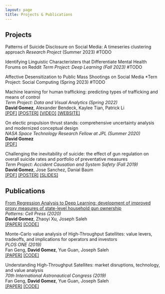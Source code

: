 ```yaml
---
layout: page
title: Projects & Publications
---
```


## Projects


Patterns of Suicide Disclosure on Social Media: A timeseries clustering approach
*Research Project* (Summer 2023)
#TODO 

Identifying Linguistic Characteristers that Differentiate Mental Health Forums on Reddit
*Term Project: Deep Learning (Fall 2023)*
#TODO

Affective Desensitization to Public Mass Shootings on Social Media
*Tern Project: Social Computing (Spring 2023)
#TODO

Machine learning for human trafficking: predicting types of trafficking and means of control \
_Term Project: Data and Visual Analytics (Spring 2022)_ \
  **David Gomez**, Alexander Bendeck, Kaylee Tian, Patrick Li \
  [[PDF]](https://drive.google.com/file/d/1ZF1bpdqYRzA3Kcm1SRkUFkqupeNLzdAy/view?usp=sharing)
  [[POSTER]](https://drive.google.com/file/d/1z7QcypF5xcn1TSfJu9RjZayP8_fafuvX/view?usp=sharing)
  [[VIDEO]](https://youtu.be/GltcIuAIdTc)
  [[WEBSITE]](https://alexanderbendeck.shinyapps.io/human-trafficking-app/)

On electic propulsion thrust stands: comprehensive uncertainty analysis and modernized conceptual design \
_NASA Space Technology Research Fellow at JPL (Summer 2020)_ \
  **David Gomez** \
  [[PDF]](https://drive.google.com/file/d/13bFrEk7PkWAY2GqFmNS_l3zvok1wE9Wj/view?usp=sharing)

Challenging the inevitability of suicide: the effect of gun regulation on overall suicide rates and portfolio of preventative measures \
_Term Project: Accident Causation and System Safety (Fall 2019)_ \
  **David Gomez**, Jose Sanchez, Danial Baum \
  [[PDF]](https://drive.google.com/file/d/1eBo4348ehcbSQ8zs2ny8W4vIRXymCLcg/view?usp=sharing)
  [[POSTER]](https://drive.google.com/file/d/1ATBb5rhDqnycLfk0daZcIRXaoVfniZDy/view?usp=sharing)
  [[SLIDES]](https://drive.google.com/file/d/14bEKiji_KDBISvT7OCuvAQOwNU6QED1U/view?usp=sharing)

## Publications

[From Regression Analysis to Deep Learning: development of improved proxy measures of state-level household gun ownership](/projects/go-proxy.md) \
_Patterns: Cell Press (2020)_ \
  **David Gomez**, Zhaoyi Xu, Joseph Saleh \
  [[PAPER]](https://www.cell.com/action/showPdf?pii=S2666-3899%2820%2930202-6)
  [[CODE]](https://github.com/dbgomez94/gun-ownership-proxy)

Monte-Carlo value analysis of High-Throughput Satellites: value levers, tradeoffs, and implications for operators and investors \
_PLOS ONE (2019)_ \
  Fan Geng, **David Gomez**, Yue Guan, Joseph Saleh \
  [[PAPER]](https://journals.plos.org/plosone/article/file?id=10.1371/journal.pone.0222133&type=printable)
  [[CODE]](https://github.com/dbgomez94/high-throughput-satellites)

Understanding High-Throughput Satellites: market disruptions, technology, and value analysis \
_70th International Astronautical Congress (2019)_ \
  Fan Geng, **David Gomez**, Yue Guan, Joseph Saleh \
  [[PAPER]](http://iafastro.directory/iac/archive/browse/IAC-19/E3/3/49731/)
  [[CODE]](https://github.com/dbgomez94/high-throughput-satellites)
